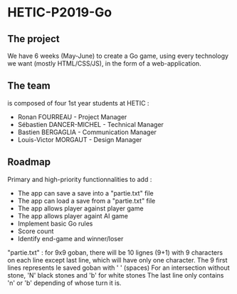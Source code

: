 # HETIC-P2019-Go

## The project

We have 6 weeks (May-June) to create a Go game, using every technology we want (mostly HTML/CSS/JS), in the form of a web-application.

## The team

is composed of four 1st year students at HETIC :
- Ronan FOURREAU - Project Manager
- Sébastien DANCER-MICHEL - Technical Manager
- Bastien BERGAGLIA - Communication Manager
- Louis-Victor MORGAUT - Design Manager

## Roadmap

Primary and high-priority functionnalities to add :
- The app can save a save into a "partie.txt" file
- The app can load a save from a "partie.txt" file
- The app allows player against player game
- The app allows player againt AI game
- Implement basic Go rules
- Score count
- Identify end-game and winner/loser

"partie.txt" : 
for 9x9 goban, there will be 10 lignes (9+1) with 9 characters on each line except last line, which will have only one character.
The 9 first lines represents le saved goban with ' ' (spaces)
For an intersection without stone, 'N' black stones and 'b' for white stones
The last line only contains 'n' or 'b' depending of whose turn it is.
